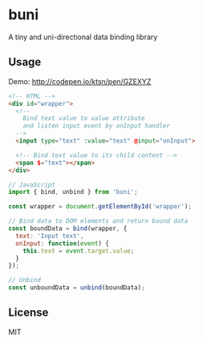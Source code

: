# buni

A tiny and uni-directional data binding library

## Usage

Demo: http://codepen.io/ktsn/pen/GZEXYZ

```html
<!-- HTML -->
<div id="wrapper">
  <!--
    Bind text value to value attribute
    and listen input event by onInput handler
  -->
  <input type="text" :value="text" @input="onInput">

  <!-- Bind text value to its child content -->
  <span $="text"></span>
</div>
```

```js
// JavaScript
import { bind, unbind } from 'buni';

const wrapper = document.getElementById('wrapper');

// Bind data to DOM elements and return bound data
const boundData = bind(wrapper, {
  text: 'Input text',
  onInput: function(event) {
    this.text = event.target.value;
  }
});

// Unbind
const unboundData = unbind(boundData);
```

## License

MIT
